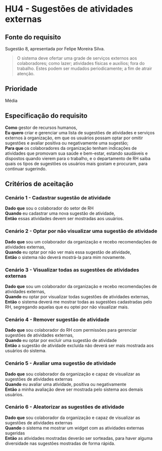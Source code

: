 # HU4 - Sugestões de atividades externas
## Fonte do requisito
Sugestão 8, apresentada por Felipe Moreira Silva.

> O sistema deve ofertar uma grade de serviços externos aos colaboradores; como lazer; atividades físicas e auxílios; fora do trabalho. Estes podem ser mudados periodicamente; a fim de atrair atenção.

## Prioridade
Média

## Especificação do requisito
**Como** gestor de recursos humanos,  
**Eu quero** criar e gerenciar uma lista de sugestões de atividades e serviços externos à organização, em que os usuários possam optar por omitir sugestões e avaliar positiva ou negativamente uma sugestão;  
**Para que** os colaboradores da organização tenham indicações de atividades que promovam sua saúde e bem-estar, estando saudáveis e dispostos quando vierem para o trabalho, e o departamento de RH saiba quais os tipos de sugestões os usuários mais gostam e procuram, para continuar sugerindo.

## Critérios de aceitação
### Cenário 1 - Cadastrar sugestão de atividade
**Dado que** sou o colaborador do setor de RH  
**Quando** eu cadastrar uma nova sugestão de atividade,   
**Então** essas atividades devem ser mostradas aos usuários.

### Cenário 2 - Optar por não visualizar uma sugestão de atividade
**Dado que** sou um colaborador da organização e recebo recomendações de atividades externas,  
**Quando** eu optar por não ver mais essa sugestão de atividade,   
**Então** o sistema não deverá mostrá-la para mim novamente.

### Cenário 3 - Visualizar todas as sugestões de atividades externas
**Dado que** sou um colaborador da organização e recebo recomendações de atividades externas,  
**Quando** eu optar por visualizar todas sugestões de atividades externas,    
**Então** o sistema deverá me mostrar todas as sugestões cadastradas pelo RH, segregando aquelas que eu optei por não visualizar mais.

### Cenário 4 - Remover sugestão de atividade
**Dado que** sou colaborador do RH com permissões para gerenciar sugestões de atividades externas,     
**Quando** eu optar por excluir uma sugestão de atividade  
**Então** a sugestão de atividade excluída não deverá ser mais mostrada aos usuários do sistema.

### Cenário 5 - Avaliar uma sugestão de atividade
**Dado que** sou colaborador da organização e capaz de visualizar as sugestões de atividades externas   
**Quando** eu avaliar uma atividade, positiva ou negativamente   
**Então** a minha avaliação deve ser mostrada pelo sistema aos demais usuários.

### Cenário 6 - Aleatorizar as sugestões de atividade
**Dado que** sou colaborador da organização e capaz de visualizar as sugestões de atividades externas    
**Quando** o sistema me mostrar um widget com as atividades externas sugeridas   
**Então** as atividades mostradas deverão ser sorteadas, para haver alguma diversidade nas sugestões mostradas de forma rápida.  